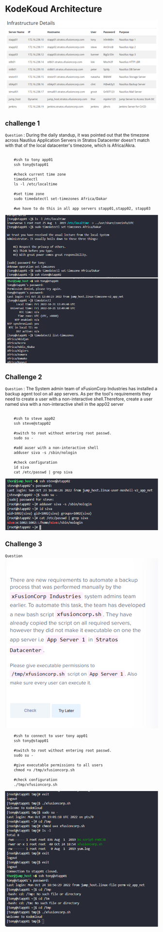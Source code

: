 # KodeKoud Architecture


![alt text](https://github.com/nourmami/KodeKloud-writeups/blob/master/kodekloud/0.png "image 1")



## challenge 1

`Question` :  During the daily standup, it was pointed out that the timezone across Nautilus Application Servers in Stratos Datacenter doesn't match with that of the local datacenter's timezone, which is Africa/Akra. 

```shell

    #ssh to tony app01
    ssh tony@stapp01
    
    #check current time zone
    timedatectl
    ls -l /etc/localtime

    #set time zone
    sudo timedatectl set-timezones Africa/Dakar

    #we have to do this in all app servers stapp01,stapp02, stapp03

```
![alt text](https://github.com/nourmami/KodeKloud-writeups/blob/master/kodekloud/1.png "image 1")
![alt text](https://github.com/nourmami/KodeKloud-writeups/blob/master/kodekloud/11.png "image 1")

## Challenge 2

`Question` :  The System admin team of xFusionCorp Industries has installed a backup agent tool on all app servers. As per the tool's requirements they need to create a user with a non-interactive shell.Therefore, create a user named siva with a non-interactive shell in the app02 server
```shell

    #ssh to steve app02
    ssh steve@stapp02
    
    #switch to root without entering root passwd.
    sudo su -

    #add auser with a non-interactive shell 
    adduser siva -s /sbin/nologin

    #check configuration
    id siva
    cat /etc/passwd | grep siva
```
![alt text](https://github.com/nourmami/KodeKloud-writeups/blob/master/kodekloud/2-2.png "image 2")


## Challenge 3

`Question` 
![alt text](https://github.com/nourmami/KodeKloud-writeups/blob/master/kodekloud/3-1.png "image 3")
```shell
    #ssh to connect to user tony app01
    ssh tony@stapp01
    
    #switch to root without entering root passwd.
    sudo su -

    #give executable permissions to all users 
    chmod +x /tmp/xfusioncorp.sh

    #check configuration
    ./tmp/xfusioncorp.sh
```
![alt text](https://github.com/nourmami/KodeKloud-writeups/blob/master/kodekloud/3-2.png "image 3")



